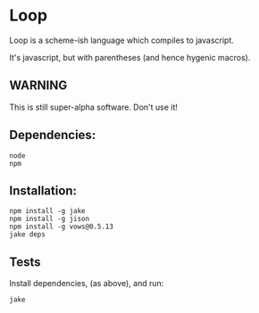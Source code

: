 # Loop

Loop is a scheme-ish language which compiles to javascript.

It's javascript, but with parentheses (and hence hygenic macros).

## WARNING

This is still super-alpha software.  Don't use it!

## Dependencies:

    node
    npm

## Installation:

    npm install -g jake
    npm install -g jison
    npm install -g vows@0.5.13
    jake deps

## Tests

Install dependencies, (as above), and run:

    jake